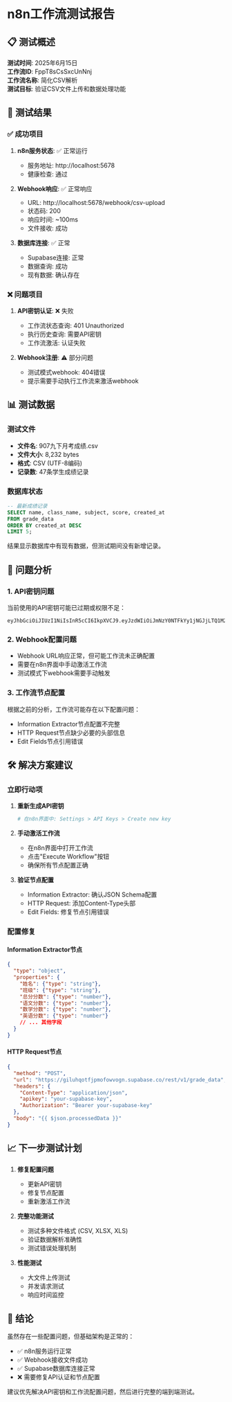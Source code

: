 # n8n工作流测试报告

## 📋 测试概述

**测试时间**: 2025年6月15日  
**工作流ID**: FppT8sCsSxcUnNnj  
**工作流名称**: 简化CSV解析  
**测试目标**: 验证CSV文件上传和数据处理功能

## 🧪 测试结果

### ✅ 成功项目

1. **n8n服务状态**: ✅ 正常运行
   - 服务地址: http://localhost:5678
   - 健康检查: 通过

2. **Webhook响应**: ✅ 正常响应
   - URL: http://localhost:5678/webhook/csv-upload
   - 状态码: 200
   - 响应时间: ~100ms
   - 文件接收: 成功

3. **数据库连接**: ✅ 正常
   - Supabase连接: 正常
   - 数据查询: 成功
   - 现有数据: 确认存在

### ❌ 问题项目

1. **API密钥认证**: ❌ 失败
   - 工作流状态查询: 401 Unauthorized
   - 执行历史查询: 需要API密钥
   - 工作流激活: 认证失败

2. **Webhook注册**: ⚠️ 部分问题
   - 测试模式webhook: 404错误
   - 提示需要手动执行工作流来激活webhook

## 📊 测试数据

### 测试文件
- **文件名**: 907九下月考成绩.csv
- **文件大小**: 8,232 bytes
- **格式**: CSV (UTF-8编码)
- **记录数**: 47条学生成绩记录

### 数据库状态
```sql
-- 最新成绩记录
SELECT name, class_name, subject, score, created_at 
FROM grade_data 
ORDER BY created_at DESC 
LIMIT 5;
```

结果显示数据库中有现有数据，但测试期间没有新增记录。

## 🔧 问题分析

### 1. API密钥问题
当前使用的API密钥可能已过期或权限不足：
```
eyJhbGciOiJIUzI1NiIsInR5cCI6IkpXVCJ9.eyJzdWIiOiJmNzY0NTFkYy1jNGJjLTQ1M2ItOTBhNy05MTU1YjYzZTQ0MzkiLCJpc3MiOiJuOG4iLCJhdWQiOiJwdWJsaWMtYXBpIiwiaWF0IjoxNzQ5OTE2MDM3LCJleHAiOjE3NTI0NjU2MDB9.sIc0OGZbAevld3vGNlwT_UGh5sOINJMk2ABktcqiuag
```

### 2. Webhook配置问题
- Webhook URL响应正常，但可能工作流未正确配置
- 需要在n8n界面中手动激活工作流
- 测试模式下webhook需要手动触发

### 3. 工作流节点配置
根据之前的分析，工作流可能存在以下配置问题：
- Information Extractor节点配置不完整
- HTTP Request节点缺少必要的头部信息
- Edit Fields节点引用错误

## 🛠️ 解决方案建议

### 立即行动项

1. **重新生成API密钥**
   ```bash
   # 在n8n界面中: Settings > API Keys > Create new key
   ```

2. **手动激活工作流**
   - 在n8n界面中打开工作流
   - 点击"Execute Workflow"按钮
   - 确保所有节点配置正确

3. **验证节点配置**
   - Information Extractor: 确认JSON Schema配置
   - HTTP Request: 添加Content-Type头部
   - Edit Fields: 修复节点引用错误

### 配置修复

#### Information Extractor节点
```json
{
  "type": "object",
  "properties": {
    "姓名": {"type": "string"},
    "班级": {"type": "string"},
    "总分分数": {"type": "number"},
    "语文分数": {"type": "number"},
    "数学分数": {"type": "number"},
    "英语分数": {"type": "number"}
    // ... 其他字段
  }
}
```

#### HTTP Request节点
```json
{
  "method": "POST",
  "url": "https://giluhqotfjpmofowvogn.supabase.co/rest/v1/grade_data",
  "headers": {
    "Content-Type": "application/json",
    "apikey": "your-supabase-key",
    "Authorization": "Bearer your-supabase-key"
  },
  "body": "{{ $json.processedData }}"
}
```

## 📈 下一步测试计划

1. **修复配置问题**
   - 更新API密钥
   - 修复节点配置
   - 重新激活工作流

2. **完整功能测试**
   - 测试多种文件格式 (CSV, XLSX, XLS)
   - 验证数据解析准确性
   - 测试错误处理机制

3. **性能测试**
   - 大文件上传测试
   - 并发请求测试
   - 响应时间监控

## 🎯 结论

虽然存在一些配置问题，但基础架构是正常的：
- ✅ n8n服务运行正常
- ✅ Webhook接收文件成功
- ✅ Supabase数据库连接正常
- ❌ 需要修复API认证和节点配置

建议优先解决API密钥和工作流配置问题，然后进行完整的端到端测试。 